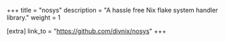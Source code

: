 +++
title = "nosys"
description = "A hassle free Nix flake system handler library."
weight = 1


[extra]
link_to = "https://github.com/divnix/nosys"
+++
